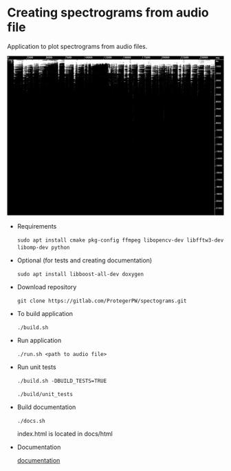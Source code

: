 # Creating spectrograms from audio file

Application to plot spectrograms from audio files.

![](/docs/Spectrogram0.png)

* Requirements

    `sudo apt install cmake pkg-config ffmpeg libopencv-dev libfftw3-dev libomp-dev python`

* Optional (for tests and creating documentation)

    `sudo apt install libboost-all-dev doxygen`

* Download repository

    `git clone https://gitlab.com/ProtegerPW/spectograms.git`

* To build application

    `./build.sh`
  
* Run application
  
    `./run.sh <path to audio file>`

* Run unit tests

    `./build.sh -DBUILD_TESTS=TRUE`

    `./build/unit_tests`

* Build documentation

    `./docs.sh`

    index.html is located in docs/html

* Documentation

    [documentation](https://protegerpw.gitlab.io/spectograms/index.html)